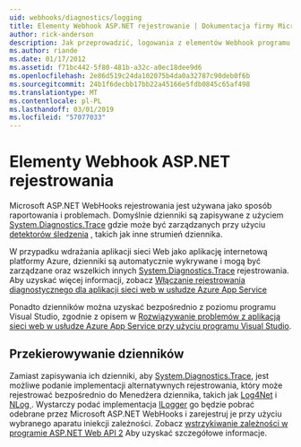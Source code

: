 ```yaml
---
uid: webhooks/diagnostics/logging
title: Elementy Webhook ASP.NET rejestrowanie | Dokumentacja firmy Microsoft
author: rick-anderson
description: Jak przeprowadzić, logowania z elementów Webhook programu ASP.NET.
ms.author: riande
ms.date: 01/17/2012
ms.assetid: f71bc442-5f80-481b-a32c-a0ec18dee9d6
ms.openlocfilehash: 2e86d519c24da102075b4da0a32787c90deb0f6b
ms.sourcegitcommit: 24b1f6decbb17bb22a45166e5fdb0845c65af498
ms.translationtype: MT
ms.contentlocale: pl-PL
ms.lasthandoff: 03/01/2019
ms.locfileid: "57077033"
---
```

# <a name="aspnet-webhooks-logging"></a>Elementy Webhook ASP.NET rejestrowania

Microsoft ASP.NET WebHooks rejestrowania jest używana jako sposób raportowania i problemach. Domyślnie dzienniki są zapisywane z użyciem [System.Diagnostics.Trace](https://msdn.microsoft.com/library/system.diagnostics.trace) gdzie może być zarządzanych przy użyciu [detektorów śledzenia](https://msdn.microsoft.com/library/system.diagnostics.tracelistener.aspx) , takich jak inne strumień dziennika.

W przypadku wdrażania aplikacji sieci Web jako aplikację internetową platformy Azure, dzienniki są automatycznie wykrywane i mogą być zarządzane oraz wszelkich innych [System.Diagnostics.Trace](https://msdn.microsoft.com/library/system.diagnostics.trace) rejestrowania. Aby uzyskać więcej informacji, zobacz [Włączanie rejestrowania diagnostycznego dla aplikacji sieci web w usłudze Azure App Service](https://azure.microsoft.com/documentation/articles/web-sites-enable-diagnostic-log/)

Ponadto dzienników można uzyskać bezpośrednio z poziomu programu Visual Studio, zgodnie z opisem w [Rozwiązywanie problemów z aplikacją sieci web w usłudze Azure App Service przy użyciu programu Visual Studio](https://azure.microsoft.com/documentation/articles/web-sites-dotnet-troubleshoot-visual-studio/#webserverlogs).

## <a name="redirecting-logs"></a>Przekierowywanie dzienników

Zamiast zapisywania ich dzienniki, aby [System.Diagnostics.Trace](https://msdn.microsoft.com/library/system.diagnostics.trace), jest możliwe podanie implementacji alternatywnych rejestrowania, który może rejestrować bezpośrednio do Menedżera dziennika, takich jak [Log4Net](http://logging.apache.org/log4net/) i [NLog ](http://nlog-project.org/). Wystarczy podać implementacja [ILogger](https://github.com/aspnet/WebHooks/blob/master/src/Microsoft.AspNet.WebHooks.Common/Diagnostics/ILogger.cs) go będzie pobrać odebrane przez Microsoft ASP.NET WebHooks i zarejestruj je przy użyciu wybranego aparatu iniekcji zależności. Zobacz [wstrzykiwanie zależności w programie ASP.NET Web API 2](https://www.asp.net/web-api/overview/advanced/dependency-injection) Aby uzyskać szczegółowe informacje.
